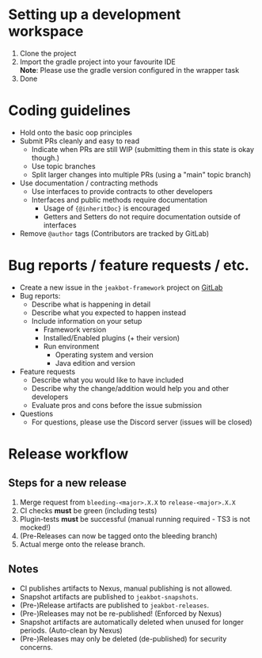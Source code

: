 # Setting up a development workspace  
1. Clone the project  
2. Import the gradle project into your favourite IDE  
   __Note__: Please use the gradle version configured in the wrapper task  
3. Done  

# Coding guidelines  
* Hold onto the basic oop principles  
* Submit PRs cleanly and easy to read  
  * Indicate when PRs are still WIP (submitting them in this state is okay though.)  
  * Use topic branches  
  * Split larger changes into multiple PRs (using a "main" topic branch)  
* Use documentation / contracting methods  
  * Use interfaces to provide contracts to other developers  
  * Interfaces and public methods require documentation  
    * Usage of ``{@inheritDoc}`` is encouraged  
    * Getters and Setters do not require documentation outside of interfaces  
* Remove ``@author`` tags (Contributors are tracked by GitLab)  

# Bug reports / feature requests / etc.  
* Create a new issue in the ``jeakbot-framework`` project on [GitLab](https://gitlab.com/fearnixxgaming/jeakbot/jeakbot-framework)  
* Bug reports:  
  * Describe what is happening in detail  
  * Describe what you expected to happen instead  
  * Include information on your setup  
    * Framework version  
    * Installed/Enabled plugins (+ their version)  
    * Run environment  
      * Operating system and version  
      * Java edition and version  
* Feature requests
  * Describe what you would like to have included
  * Describe why the change/addition would help you and other developers
  * Evaluate pros and cons before the issue submission
* Questions
  * For questions, please use the Discord server (issues will be closed)

# Release workflow

## Steps for a new release
 1. Merge request from ``bleeding-<major>.X.X`` to ``release-<major>.X.X``
 2. CI checks __must__ be green (including tests)
 3. Plugin-tests __must__ be successful (manual running required - TS3 is not mocked!)
 4. (Pre-Releases can now be tagged onto the bleeding branch)
 5. Actual merge onto the release branch.

## Notes
* CI publishes artifacts to Nexus, manual publishing is not allowed.
* Snapshot artifacts are published to ``jeakbot-snapshots``.
* (Pre-)Release artifacts are published to ``jeakbot-releases``.
* (Pre-)Releases may not be re-published! (Enforced by Nexus)
* Snapshot artifacts are automatically deleted when unused for longer periods. (Auto-clean by Nexus)
* (Pre-)Releases may only be deleted (de-published) for security concerns.